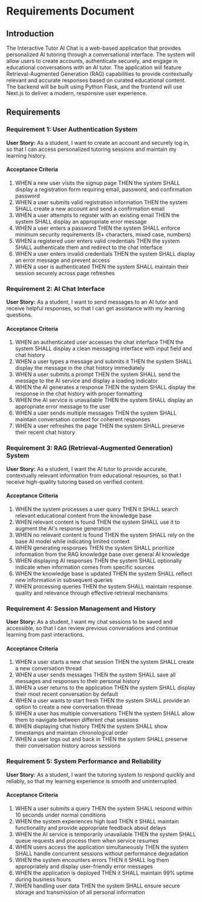 # Requirements Document

## Introduction

The Interactive Tutor AI Chat is a web-based application that provides personalized AI tutoring through a conversational interface. The system will allow users to create accounts, authenticate securely, and engage in educational conversations with an AI tutor. The application will feature Retrieval-Augmented Generation (RAG) capabilities to provide contextually relevant and accurate responses based on curated educational content. The backend will be built using Python Flask, and the frontend will use Next.js to deliver a modern, responsive user experience.

## Requirements

### Requirement 1: User Authentication System

**User Story:** As a student, I want to create an account and securely log in, so that I can access personalized tutoring sessions and maintain my learning history.

#### Acceptance Criteria

1. WHEN a new user visits the signup page THEN the system SHALL display a registration form requiring email, password, and confirmation password
2. WHEN a user submits valid registration information THEN the system SHALL create a new account and send a confirmation email
3. WHEN a user attempts to register with an existing email THEN the system SHALL display an appropriate error message
4. WHEN a user enters a password THEN the system SHALL enforce minimum security requirements (8+ characters, mixed case, numbers)
5. WHEN a registered user enters valid credentials THEN the system SHALL authenticate them and redirect to the chat interface
6. WHEN a user enters invalid credentials THEN the system SHALL display an error message and prevent access
7. WHEN a user is authenticated THEN the system SHALL maintain their session securely across page refreshes

### Requirement 2: AI Chat Interface

**User Story:** As a student, I want to send messages to an AI tutor and receive helpful responses, so that I can get assistance with my learning questions.

#### Acceptance Criteria

1. WHEN an authenticated user accesses the chat interface THEN the system SHALL display a clean messaging interface with input field and chat history
2. WHEN a user types a message and submits it THEN the system SHALL display the message in the chat history immediately
3. WHEN a user submits a prompt THEN the system SHALL send the message to the AI service and display a loading indicator
4. WHEN the AI generates a response THEN the system SHALL display the response in the chat history with proper formatting
5. WHEN the AI service is unavailable THEN the system SHALL display an appropriate error message to the user
6. WHEN a user sends multiple messages THEN the system SHALL maintain conversation context for coherent responses
7. WHEN a user refreshes the page THEN the system SHALL preserve their recent chat history

### Requirement 3: RAG (Retrieval-Augmented Generation) System

**User Story:** As a student, I want the AI tutor to provide accurate, contextually relevant information from educational resources, so that I receive high-quality tutoring based on verified content.

#### Acceptance Criteria

1. WHEN the system processes a user query THEN it SHALL search relevant educational content from the knowledge base
2. WHEN relevant content is found THEN the system SHALL use it to augment the AI's response generation
3. WHEN no relevant content is found THEN the system SHALL rely on the base AI model while indicating limited context
4. WHEN generating responses THEN the system SHALL prioritize information from the RAG knowledge base over general AI knowledge
5. WHEN displaying AI responses THEN the system SHALL optionally indicate when information comes from specific sources
6. WHEN the knowledge base is updated THEN the system SHALL reflect new information in subsequent queries
7. WHEN processing queries THEN the system SHALL maintain response quality and relevance through effective retrieval mechanisms

### Requirement 4: Session Management and History

**User Story:** As a student, I want my chat sessions to be saved and accessible, so that I can review previous conversations and continue learning from past interactions.

#### Acceptance Criteria

1. WHEN a user starts a new chat session THEN the system SHALL create a new conversation thread
2. WHEN a user sends messages THEN the system SHALL save all messages and responses to their personal history
3. WHEN a user returns to the application THEN the system SHALL display their most recent conversation by default
4. WHEN a user wants to start fresh THEN the system SHALL provide an option to create a new conversation thread
5. WHEN a user has multiple conversations THEN the system SHALL allow them to navigate between different chat sessions
6. WHEN displaying chat history THEN the system SHALL show timestamps and maintain chronological order
7. WHEN a user logs out and back in THEN the system SHALL preserve their conversation history across sessions

### Requirement 5: System Performance and Reliability

**User Story:** As a student, I want the tutoring system to respond quickly and reliably, so that my learning experience is smooth and uninterrupted.

#### Acceptance Criteria

1. WHEN a user submits a query THEN the system SHALL respond within 10 seconds under normal conditions
2. WHEN the system experiences high load THEN it SHALL maintain functionality and provide appropriate feedback about delays
3. WHEN the AI service is temporarily unavailable THEN the system SHALL queue requests and process them when service resumes
4. WHEN users access the application simultaneously THEN the system SHALL handle concurrent sessions without performance degradation
5. WHEN the system encounters errors THEN it SHALL log them appropriately and display user-friendly error messages
6. WHEN the application is deployed THEN it SHALL maintain 99% uptime during business hours
7. WHEN handling user data THEN the system SHALL ensure secure storage and transmission of all personal information